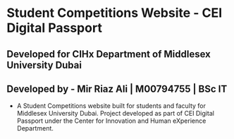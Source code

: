 # Student Competitions Website - CEI Digital Passport
## Developed for CIHx Department of Middlesex University Dubai
## Developed by - Mir Riaz Ali | M00794755 | BSc IT
- A Student Competitions website built for students and faculty for Middlesex University Dubai. Project developed as part of CEI Digital Passport under the Center for Innovation and Human eXperience Department.
